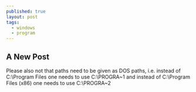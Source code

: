 ```yaml
---
published: true
layout: post
tags:
  - windows
  - program
---
```

## A New Post

Please also not that paths need to be given as DOS paths, i.e. instead of C:\Program Files one needs to use C:\PROGRA~1 and instead of C:\Program Files (x86) one needs to use C:\PROGRA~2

